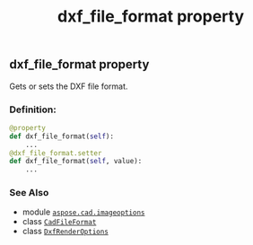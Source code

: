 ﻿---
title: dxf_file_format property
second_title: Aspose.CAD for Python via .NET API References
description: 
type: docs
weight: 50
url: /python-net/aspose.cad.imageoptions/dxfrenderoptions/dxf_file_format/
is_root: false
---

## dxf_file_format property


Gets or sets the DXF file format.
### Definition:
```python
@property
def dxf_file_format(self):
    ...
@dxf_file_format.setter
def dxf_file_format(self, value):
    ...
```

### See Also
* module [`aspose.cad.imageoptions`](../../)
* class [`CadFileFormat`](/cad/python-net/aspose.cad.fileformats.cad.cadconsts/cadfileformat)
* class [`DxfRenderOptions`](/cad/python-net/aspose.cad.imageoptions/dxfrenderoptions)
